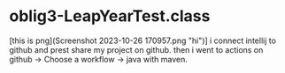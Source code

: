 # oblig3-LeapYearTest.class

[this is png](Screenshot 2023-10-26 170957.png "hi")]
i connect intellij to github and prest share my project on github.
then i went to actions on github -> Choose a workflow -> java with maven.
